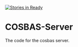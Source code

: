 [![Stories in Ready](https://badge.waffle.io/undecidables/COSBAS-Server.png?label=ready&title=Ready)](https://waffle.io/undecidables/COSBAS-Server)
# COSBAS-Server
The code for the cosbas server.
